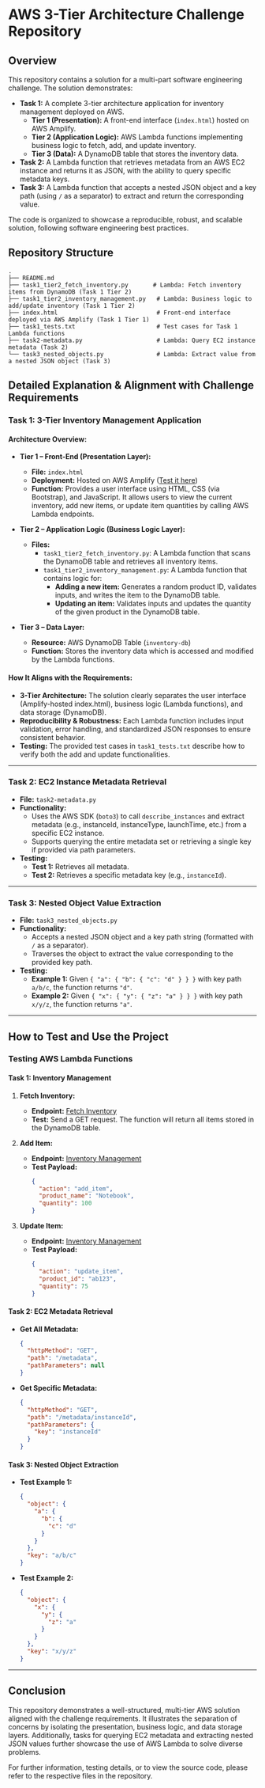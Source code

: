 # AWS 3-Tier Architecture Challenge Repository

## Overview

This repository contains a solution for a multi-part software engineering challenge. The solution demonstrates:

- **Task 1:** A complete 3-tier architecture application for inventory management deployed on AWS.
  - **Tier 1 (Presentation):** A front-end interface (`index.html`) hosted on AWS Amplify.
  - **Tier 2 (Application Logic):** AWS Lambda functions implementing business logic to fetch, add, and update inventory.
  - **Tier 3 (Data):** A DynamoDB table that stores the inventory data.
- **Task 2:** A Lambda function that retrieves metadata from an AWS EC2 instance and returns it as JSON, with the ability to query specific metadata keys.
- **Task 3:** A Lambda function that accepts a nested JSON object and a key path (using `/` as a separator) to extract and return the corresponding value.

The code is organized to showcase a reproducible, robust, and scalable solution, following software engineering best practices.

## Repository Structure

```
.
├── README.md
├── task1_tier2_fetch_inventory.py       # Lambda: Fetch inventory items from DynamoDB (Task 1 Tier 2)
├── task1_tier2_inventory_management.py   # Lambda: Business logic to add/update inventory (Task 1 Tier 2)
├── index.html                            # Front-end interface deployed via AWS Amplify (Task 1 Tier 1)
├── task1_tests.txt                       # Test cases for Task 1 Lambda functions
├── task2-metadata.py                     # Lambda: Query EC2 instance metadata (Task 2)
└── task3_nested_objects.py               # Lambda: Extract value from a nested JSON object (Task 3)
```

## Detailed Explanation & Alignment with Challenge Requirements

### Task 1: 3-Tier Inventory Management Application

#### **Architecture Overview:**

- **Tier 1 – Front-End (Presentation Layer):**
  - **File:** `index.html`
  - **Deployment:** Hosted on AWS Amplify ([Test it here](https://main.d1g0jgan4hvjfw.amplifyapp.com/))
  - **Function:** Provides a user interface using HTML, CSS (via Bootstrap), and JavaScript. It allows users to view the current inventory, add new items, or update item quantities by calling AWS Lambda endpoints.

- **Tier 2 – Application Logic (Business Logic Layer):**
  - **Files:** 
    - `task1_tier2_fetch_inventory.py`: A Lambda function that scans the DynamoDB table and retrieves all inventory items.
    - `task1_tier2_inventory_management.py`: A Lambda function that contains logic for:
      - **Adding a new item:** Generates a random product ID, validates inputs, and writes the item to the DynamoDB table.
      - **Updating an item:** Validates inputs and updates the quantity of the given product in the DynamoDB table.

- **Tier 3 – Data Layer:**
  - **Resource:** AWS DynamoDB Table (`inventory-db`)
  - **Function:** Stores the inventory data which is accessed and modified by the Lambda functions.

#### **How It Aligns with the Requirements:**

- **3-Tier Architecture:** The solution clearly separates the user interface (Amplify-hosted index.html), business logic (Lambda functions), and data storage (DynamoDB).
- **Reproducibility & Robustness:** Each Lambda function includes input validation, error handling, and standardized JSON responses to ensure consistent behavior.
- **Testing:** The provided test cases in `task1_tests.txt` describe how to verify both the add and update functionalities.

---

### Task 2: EC2 Instance Metadata Retrieval

- **File:** `task2-metadata.py`
- **Functionality:**
  - Uses the AWS SDK (`boto3`) to call `describe_instances` and extract metadata (e.g., instanceId, instanceType, launchTime, etc.) from a specific EC2 instance.
  - Supports querying the entire metadata set or retrieving a single key if provided via path parameters.
- **Testing:** 
  - **Test 1:** Retrieves all metadata.
  - **Test 2:** Retrieves a specific metadata key (e.g., `instanceId`).

---

### Task 3: Nested Object Value Extraction

- **File:** `task3_nested_objects.py`
- **Functionality:**
  - Accepts a nested JSON object and a key path string (formatted with `/` as a separator).
  - Traverses the object to extract the value corresponding to the provided key path.
- **Testing:**
  - **Example 1:** Given `{ "a": { "b": { "c": "d" } } }` with key path `a/b/c`, the function returns `"d"`.
  - **Example 2:** Given `{ "x": { "y": { "z": "a" } } }` with key path `x/y/z`, the function returns `"a"`.

---

## How to Test and Use the Project

### Testing AWS Lambda Functions

#### Task 1: Inventory Management

1. **Fetch Inventory:**
   - **Endpoint:** [Fetch Inventory](https://lgxymwdzhitho5nglp3se4gfce0yposx.lambda-url.us-east-1.on.aws/)
   - **Test:** Send a GET request. The function will return all items stored in the DynamoDB table.

2. **Add Item:**
   - **Endpoint:** [Inventory Management](https://ya5t24xky6tgjpl6ohckb42ljq0tysdn.lambda-url.us-east-1.on.aws/)
   - **Test Payload:**
     ```json
     {
       "action": "add_item",
       "product_name": "Notebook",
       "quantity": 100
     }
     ```

3. **Update Item:**
   - **Endpoint:** [Inventory Management](https://ya5t24xky6tgjpl6ohckb42ljq0tysdn.lambda-url.us-east-1.on.aws/)
   - **Test Payload:**
     ```json
     {
       "action": "update_item",
       "product_id": "ab123",
       "quantity": 75
     }
     ```

#### Task 2: EC2 Metadata Retrieval

- **Get All Metadata:**
  ```json
  {
    "httpMethod": "GET",
    "path": "/metadata",
    "pathParameters": null
  }
  ```

- **Get Specific Metadata:**
  ```json
  {
    "httpMethod": "GET",
    "path": "/metadata/instanceId",
    "pathParameters": {
      "key": "instanceId"
    }
  }
  ```

#### Task 3: Nested Object Extraction

- **Test Example 1:**
  ```json
  {
    "object": {
      "a": {
        "b": {
          "c": "d"
        }
      }
    },
    "key": "a/b/c"
  }
  ```

- **Test Example 2:**
  ```json
  {
    "object": {
      "x": {
        "y": {
          "z": "a"
        }
      }
    },
    "key": "x/y/z"
  }
  ```

---

## Conclusion

This repository demonstrates a well-structured, multi-tier AWS solution aligned with the challenge requirements. It illustrates the separation of concerns by isolating the presentation, business logic, and data storage layers. Additionally, tasks for querying EC2 metadata and extracting nested JSON values further showcase the use of AWS Lambda to solve diverse problems.

For further information, testing details, or to view the source code, please refer to the respective files in the repository.
